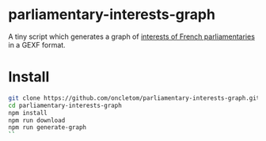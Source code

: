 # parliamentary-interests-graph

A tiny script which generates a graph of [interests of French parliamentaries](http://www.nosdonnees.fr/dataset/declarations-d-interets-des-parlementaires-publiees-par-la-haute-autorite-pour-la-transparence) in a GEXF format.

# Install

```bash
git clone https://github.com/oncletom/parliamentary-interests-graph.git
cd parliamentary-interests-graph
npm install
npm run download
npm run generate-graph
``
